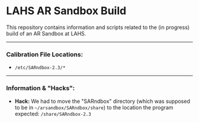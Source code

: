 # LAHS AR Sandbox Build

This repository contains information and scripts related to the (in progress) build of an AR Sandbox at LAHS.


---
### Calibration File Locations:
* ```/etc/SARndbox-2.3/*```

---
### Information & "Hacks":
* **Hack:** We had to move the "SARndbox" directory (which was supposed to be in ```~/arsandbox/SARndbox/share```) to the location the program expected: ```/share/SARndbox-2.3```

